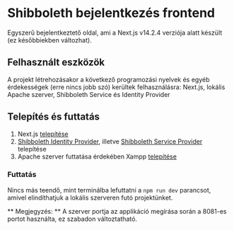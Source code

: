 # Shibboleth bejelentkezés frontend
Egyszerű bejelentkeztető oldal, ami a Next.js v14.2.4 verziója alatt készült (ez későbbiekben változhat).

## Felhasznált eszközök
A projekt létrehozásakor a következő programozási nyelvek és egyéb érdekességek (erre nincs jobb szó) kerültek felhasználásra: Next.js, lokális Apache szerver, Shibboleth Service és Identity Provider

## Telepítés és futtatás
1. Next.js [telepítése](https://nextjs.org/docs/getting-started/installation)
2. [Shibboleth Identity Provider](https://shibboleth.net/downloads/identity-provider/4.3.3/), illetve [Shibboleth Service Provider](https://shibboleth.net/downloads/service-provider/3.4.1/) telepítése
3. Apache szerver futtatása érdekében Xampp [telepítése](https://www.apachefriends.org/hu/download.html)

### Futtatás
Nincs más teendő, mint terminálba lefuttatni a `npm run dev` parancsot, amivel elindíthatjuk a lokális szerveren futó projektünket.

** Megjegyzés: ** A szerver portja az applikáció megírása során a 8081-es portot használta, ez szabadon változtatható.